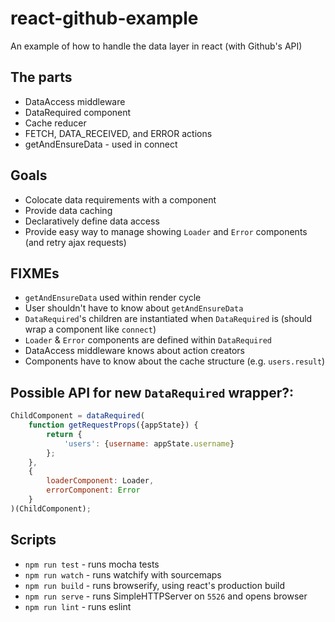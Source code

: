 # react-github-example
An example of how to handle the data layer in react (with Github's API)

## The parts

* DataAccess middleware
* DataRequired component
* Cache reducer
* FETCH, DATA_RECEIVED, and ERROR actions
* getAndEnsureData - used in connect

## Goals

* Colocate data requirements with a component
* Provide data caching
* Declaratively define data access
* Provide easy way to manage showing `Loader` and `Error` components (and retry ajax requests)

## FIXMEs

* `getAndEnsureData` used within render cycle
* User shouldn't have to know about `getAndEnsureData`
* `DataRequired`'s children are instantiated when `DataRequired` is (should wrap a component like `connect`)
* `Loader` & `Error` components are defined within `DataRequired`
* DataAccess middleware knows about action creators
* Components have to know about the cache structure (e.g. `users.result`)


## Possible API for new `DataRequired` wrapper?:

```js
ChildComponent = dataRequired(
    function getRequestProps({appState}) {
        return {
            'users': {username: appState.username}
        };
    },
    {
        loaderComponent: Loader,
        errorComponent: Error
    }
)(ChildComponent);
```

## Scripts

* `npm run test` - runs mocha tests
* `npm run watch` - runs watchify with sourcemaps
* `npm run build` - runs browserify, using react's production build
* `npm run serve` - runs SimpleHTTPServer on `5526` and opens browser
* `npm run lint` - runs eslint
